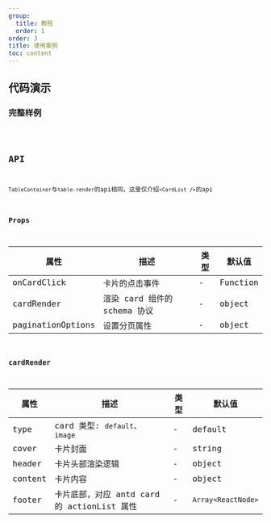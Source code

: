 ```yaml
---
group:
  title: 教程
  order: 1
order: 3
title: 使用案例
toc: content
---
```


## 代码演示

### 完整样例

<code src='./demo/card.jsx' />

## API
`TableContainer`与`table-render`的api相同，这里仅介绍`<CardList />`的api

### Props


| 属性              | 描述                         | 类型 | 默认值   |
| ----------------- | ---------------------------- | ---- | -------- |
| onCardClick       | 卡片的点击事件               | -    | Function |
| cardRender        | 渲染 card 组件的 schema 协议 | -    | object   |
| paginationOptions | 设置分页属性                       | -    | object   |

### cardRender

| 属性    | 描述                                        | 类型 | 默认值             |
| ------- | ------------------------------------------- | ---- | ------------------ |
| type    | card 类型: `default`、 `image`              | -    | default            | string |
| cover   | 卡片封面                                    | -    | string             | Object |
| header  | 卡片头部渲染逻辑                            | -    | object             |
| content | 卡片内容                                    | -    | object             |
| footer  | 卡片底部，对应 antd card 的 actionList 属性 | -    | `Array<ReactNode>` |